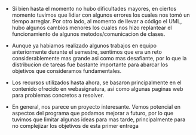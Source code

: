 - Si bien hasta el momento no hubo dificultades mayores, en ciertos momento tuvimos que lidiar con algunos errores los cuales nos tomó un tiempo arreglar. Por otro 
lado, al momento de llevar a código el UML, hubo algunos cambios menores los cuales nos hizo replantear el funcionamiento de algunos metodos/comunicacion de clases.

- Aunque ya habiamos realizado algunos trabajos en equipo anteriormente durante el semestre, sentimos que era un reto considerablemente mas grande asi como mas desafiante,
por lo que la distribucion de tareas fue bastante importante para abarcar los objetivos que consideramos fundamentales.

- Los recursos utilizados hasta ahora, se basaron principalmente en el contenido ofrecido en webasignatura, asi como algunas paginas web para problemas concretos
a resolver.

- En general, nos parece un proyecto interesante. Vemos potencial en aspectos del programa que podamos mejorar a futuro, por lo que tuvimos que limitar algunas ideas
para mas tarde, principalmente para no complejizar los objetivos de esta primer entrega
